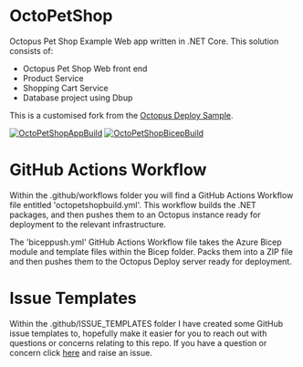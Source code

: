 # OctoPetShop
Octopus Pet Shop Example Web app written in .NET Core.  This solution consists of:
 - Octopus Pet Shop Web front end
 - Product Service
 - Shopping Cart Service
 - Database project using Dbup

This is a customised fork from the [Octopus Deploy Sample](https://github.com/OctopusSamples/OctoPetShop). 

[![OctoPetShopAppBuild](https://github.com/weeyin83/SarahOctoPet/actions/workflows/octopetshopbuild.yml/badge.svg?event=push)](https://github.com/weeyin83/SarahOctoPet/actions/workflows/octopetshopbuild.yml)
[![OctoPetShopBicepBuild](https://github.com/weeyin83/SarahOctoPet/actions/workflows/biceppush.yml/badge.svg?branch=main)](https://github.com/weeyin83/SarahOctoPet/actions/workflows/biceppush.yml)

# GitHub Actions Workflow
 Within the .github/workflows folder you will find a GitHub Actions Workflow file entitled 'octopetshopbuild.yml'.  This workflow builds the .NET packages, and then pushes them to an Octopus instance ready for deployment to the relevant infrastructure. 

The 'biceppush.yml' GitHub Actions Workflow file takes the Azure Bicep module and template files within the Bicep folder.  Packs them into a ZIP file and then pushes them to the Octopus Deploy server ready for deployment. 

 # Issue Templates
 Within the .github/ISSUE_TEMPLATES folder I have created some GitHub issue templates to, hopefully make it easier for you to reach out with questions or concerns relating to this repo. If you have a question or concern click [here](https://github.com/weeyin83/SarahOctoPet/issues/new/choose) and raise an issue. 
